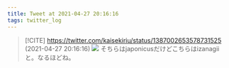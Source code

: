 ```yaml
---
title: Tweet at 2021-04-27 20:16:16
tags: twitter_log
---
```


> [!CITE] https://twitter.com/kaisekiriu/status/1387002653578731525 (2021-04-27 20:16:16)
> ![](https://twitter.com/kaisekiriu/status/1387002653578731525)
> そちらはjaponicusだけどこちらはizanagiiと。なるほどね。
